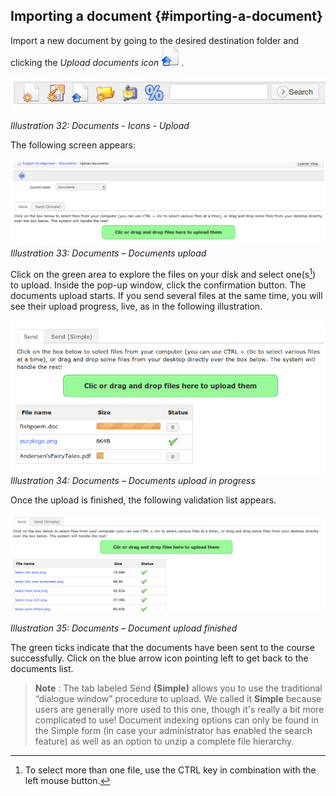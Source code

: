 ## Importing a document {#importing-a-document}

Import a new document by going to the desired destination folder and clicking the _Upload documents icon_ _![](../assets/graphics116.png)_.

![](../assets/images34.png)

*Illustration 32: Documents - Icons - Upload*

The following screen appears:

![](../assets/images35.png)*Illustration 33: Documents – Documents upload*

Click on the green area to explore the files on your disk and select one(s[^8]) to upload. Inside the pop-up window, click the confirmation button. The documents upload starts. If you send several files at the same time, you will see their upload progress, live, as in the following illustration.

![](../assets/graphics119.png)*Illustration 34: Documents – Documents upload in progress*

Once the upload is finished, the following validation list appears.

![](../assets/images37.png)

*Illustration 35: Documents – Document upload finished*

The green ticks indicate that the documents have been sent to the course successfully. Click on the blue arrow icon pointing left to get back to the documents list.

> **Note** : The tab labeled Send **(**Simple**)** allows you to use the traditional “dialogue window” procedure to upload. We called it **Simple** because users are generally more used to this one, though it&#039;s really a bit more complicated to use! Document indexing options can only be found in the Simple form (in case your administrator has enabled the search feature) as well as an option to unzip a complete file hierarchy.

[^8]: To select more than one file, use the CTRL key in combination with the left mouse button.